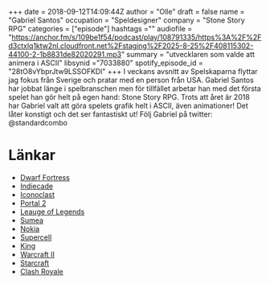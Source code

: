 +++
date = 2018-09-12T14:09:44Z
author = "Olle"
draft = false
name = "Gabriel Santos"
occupation = "Speldesigner"
company = "Stone Story RPG"
categories = ["episode"]
hashtags =""
audiofile = "https://anchor.fm/s/109be1f54/podcast/play/108791335/https%3A%2F%2Fd3ctxlq1ktw2nl.cloudfront.net%2Fstaging%2F2025-8-25%2F408115302-44100-2-1b8831de82020291.mp3"
summary = "utvecklaren som valde att animera i ASCII"
libsynid ="7033880"
spotify_episode_id = "28tO8vYbprJtw9LSSOFKDl"
+++
I veckans avsnitt av Spelskaparna flyttar jag fokus från Sverige och pratar med en person från USA. Gabriel Santos har jobbat länge i spelbranschen men för tillfället arbetar han med det första spelet han gör helt på egen hand: Stone Story RPG. Trots att året är 2018 har Gabriel valt att göra spelets grafik helt i ASCII, även animationer! Det låter konstigt och det ser fantastiskt ut! Följ Gabriel på twitter: @standardcombo

# Länkar
* [Dwarf Fortress](https://www.youtube.com/watch?v=fXSwxQYrSB0)
* [Indiecade](https://www.indiecade.com/)
* [Iconoclast](https://www.youtube.com/watch?v=YSeMKCXgNnU)
* [Portal 2](https://www.youtube.com/watch?v=tax4e4hBBZc)
* [Leauge of Legends](https://play.na.leagueoflegends.com/en_US)
* [Sumea](https://www.crunchbase.com/organization/sumea-interactive-ltd#section-overview)
* [Nokia](https://www.nokia.com/en_int)
* [Supercell](http://supercell.com/en/)
* [King](https://king.com/)
* [Warcraft II](https://www.youtube.com/watch?v=RZfizuM1pRQ)
* [Starcraft](https://www.youtube.com/watch?v=H4Z6Rmbtk1k)
* [Clash Royale](https://www.youtube.com/watch?v=1RC1yxqTTd8)

